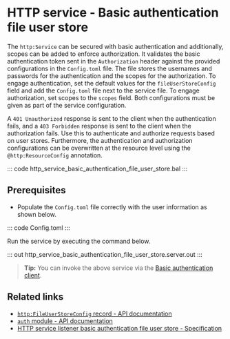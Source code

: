 # HTTP service - Basic authentication file user store

The `http:Service` can be secured with basic authentication and additionally, scopes can be added to enforce authorization. It validates the basic authentication token sent in the `Authorization` header against the provided configurations in the `Config.toml` file. The file stores the usernames and passwords for the authentication and the scopes for the authorization. To engage authentication, set the default values for the `fileUserStoreConfig` field and add the `Config.toml` file next to the service file. To engage authorization, set scopes to the `scopes` field. Both configurations must be given as part of the service configuration.

A `401 Unauthorized` response is sent to the client when the authentication fails, and a `403 Forbidden` response is sent to the client when the authorization fails. Use this to authenticate and authorize requests based on user stores. Furthermore, the authentication and authorization configurations can be overwritten at the resource level using the `@http:ResourceConfig` annotation.

::: code http_service_basic_authentication_file_user_store.bal :::

## Prerequisites
- Populate the `Config.toml` file correctly with the user information as shown below.

::: code Config.toml :::

Run the service by executing the command below.

::: out http_service_basic_authentication_file_user_store.server.out :::

>**Tip:** You can invoke the above service via the [Basic authentication client](/learn/by-example/http-client-basic-authentication).

## Related links
- [`http:FileUserStoreConfig` record - API documentation](https://lib.ballerina.io/ballerina/http/latest/records/FileUserStoreConfig)
- [`auth` module - API documentation](https://lib.ballerina.io/ballerina/auth/latest/)
- [HTTP service listener basic authentication file user store - Specification](/spec/http/#9111-listener---basic-auth---file-user-store)
